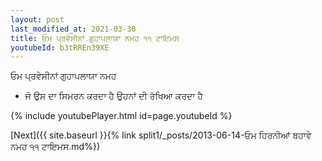 ```yaml
---
layout: post
last_modified_at: 2021-03-30
title: ਓਮ ਪ੍ਰਵੇਸੀਨਾਂ ਗੁਹਾਪਲਾਯਾ ਨਮਹ ੧੧ ਟਾਇਮਸ
youtubeId: b3tRREn39XE
---
```

 
 
 ਓਮ ਪ੍ਰਵੇਸੀਨਾਂ ਗੁਹਾਪਲਾਯਾ ਨਮਹ  
 
 -  ਜੋ ਉਸ ਦਾ ਸਿਮਰਨ ਕਰਦਾ ਹੈ ਉਹਨਾਂ ਦੀ ਰੱਖਿਆ ਕਰਦਾ ਹੈ 
 
  
 
  
 
 
 
 
 
 


{% include youtubePlayer.html id=page.youtubeId %}
 
[Next]({{ site.baseurl }}{% link  split1/_posts/2013-06-14-ਓਮ ਹਿਰਨੀਆਂ ਬਹਾਵੇ ਨਮਹ ੧੧ ਟਾਇਮਸ.md%})
 
